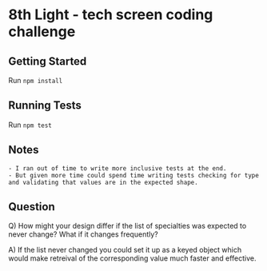# 8th Light - tech screen coding challenge

## Getting Started
Run `npm install`

## Running Tests
Run `npm test`

## Notes
    - I ran out of time to write more inclusive tests at the end. 
    - But given more time could spend time writing tests checking for type and validating that values are in the expected shape.

## Question
Q) How might your design differ if the list of specialties was expected to never change? What if it changes frequently?

A) If the list never changed you could set it up as a keyed object which would make retreival of the corresponding value much faster and effective.